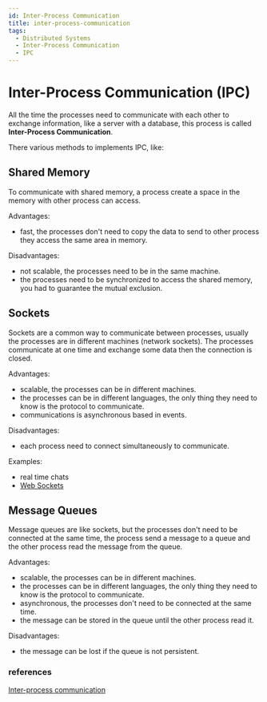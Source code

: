 ```yaml
---
id: Inter-Process Communication
title: inter-process-communication
tags:
  - Distributed Systems
  - Inter-Process Communication
  - IPC
---
```


# Inter-Process Communication (IPC)

All the time the processes need to communicate with each other to exchange information, like a server with a database, this process is called **Inter-Process Communication**.

There various methods to implements IPC, like:

## Shared Memory

To communicate with shared memory, a process create a space in the memory with other process can access.

Advantages:

- fast, the processes don't need to copy the data to send to other process they access the same area in memory.

Disadvantages:

- not scalable, the processes need to be in the same machine.
- the processes need to be synchronized to access the shared memory, you had to guarantee the mutual exclusion.

## Sockets

Sockets are a common way to communicate between processes, usually the processes are in different machines (network sockets). The processes communicate at one time and exchange some data then the connection is closed.

Advantages:

- scalable, the processes can be in different machines.
- the processes can be in different languages, the only thing they need to know is the protocol to communicate.
- communications is asynchronous based in events.

Disadvantages:

- each process need to connect simultaneously to communicate.

Examples:

- real time chats
- [Web Sockets](https://en.wikipedia.org/wiki/WebSocket)

## Message Queues

Message queues are like sockets, but the processes don't need to be connected at the same time, the process send a message to a queue and the other process read the message from the queue.

Advantages:

- scalable, the processes can be in different machines.
- the processes can be in different languages, the only thing they need to know is the protocol to communicate.
- asynchronous, the processes don't need to be connected at the same time.
- the message can be stored in the queue until the other process read it.

Disadvantages:

- the message can be lost if the queue is not persistent.

### references

[Inter-process communication](https://en.wikipedia.org/wiki/Inter-process_communication)
